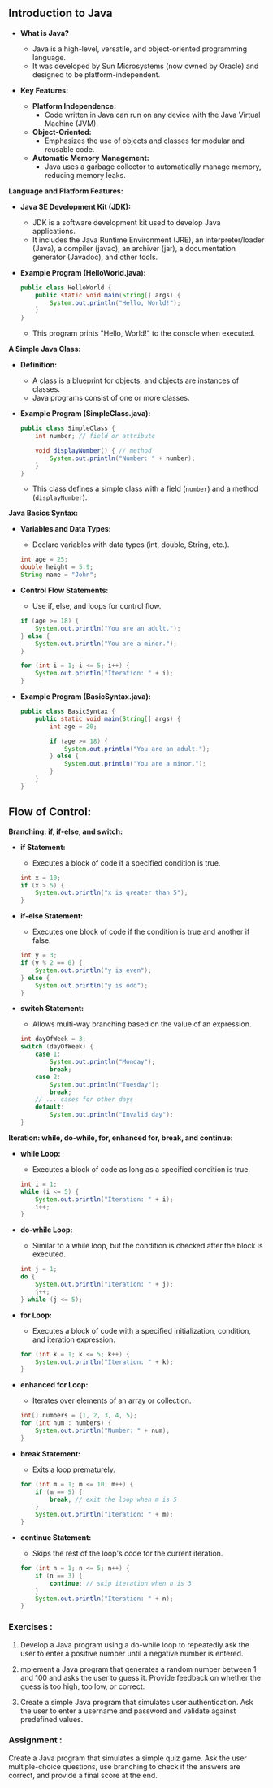 ## Introduction to Java

- **What is Java?**
  - Java is a high-level, versatile, and object-oriented programming language.
  - It was developed by Sun Microsystems (now owned by Oracle) and designed to be platform-independent.

- **Key Features:**
  - **Platform Independence:**
    - Code written in Java can run on any device with the Java Virtual Machine (JVM).
  - **Object-Oriented:**
    - Emphasizes the use of objects and classes for modular and reusable code.
  - **Automatic Memory Management:**
    - Java uses a garbage collector to automatically manage memory, reducing memory leaks.

**Language and Platform Features:**

- **Java SE Development Kit (JDK):**
  - JDK is a software development kit used to develop Java applications.
  - It includes the Java Runtime Environment (JRE), an interpreter/loader (Java), a compiler (javac), an archiver (jar), a documentation generator (Javadoc), and other tools.

- **Example Program (HelloWorld.java):**
  ```java
  public class HelloWorld {
      public static void main(String[] args) {
          System.out.println("Hello, World!");
      }
  }
  ```
  - This program prints "Hello, World!" to the console when executed.

**A Simple Java Class:**

- **Definition:**
  - A class is a blueprint for objects, and objects are instances of classes.
  - Java programs consist of one or more classes.

- **Example Program (SimpleClass.java):**
  ```java
  public class SimpleClass {
      int number; // field or attribute

      void displayNumber() { // method
          System.out.println("Number: " + number);
      }
  }
  ```
  - This class defines a simple class with a field (`number`) and a method (`displayNumber`).

**Java Basics Syntax:**

- **Variables and Data Types:**
  - Declare variables with data types (int, double, String, etc.).
  ```java
  int age = 25;
  double height = 5.9;
  String name = "John";
  ```

- **Control Flow Statements:**
  - Use if, else, and loops for control flow.
  ```java
  if (age >= 18) {
      System.out.println("You are an adult.");
  } else {
      System.out.println("You are a minor.");
  }

  for (int i = 1; i <= 5; i++) {
      System.out.println("Iteration: " + i);
  }
  ```

- **Example Program (BasicSyntax.java):**
  ```java
  public class BasicSyntax {
      public static void main(String[] args) {
          int age = 20;

          if (age >= 18) {
              System.out.println("You are an adult.");
          } else {
              System.out.println("You are a minor.");
          }
      }
  }
  ```

## Flow of Control:

**Branching: if, if-else, and switch:**

- **if Statement:**
  - Executes a block of code if a specified condition is true.
  ```java
  int x = 10;
  if (x > 5) {
      System.out.println("x is greater than 5");
  }
  ```

- **if-else Statement:**
  - Executes one block of code if the condition is true and another if false.
  ```java
  int y = 3;
  if (y % 2 == 0) {
      System.out.println("y is even");
  } else {
      System.out.println("y is odd");
  }
  ```

- **switch Statement:**
  - Allows multi-way branching based on the value of an expression.
  ```java
  int dayOfWeek = 3;
  switch (dayOfWeek) {
      case 1:
          System.out.println("Monday");
          break;
      case 2:
          System.out.println("Tuesday");
          break;
      // ... cases for other days
      default:
          System.out.println("Invalid day");
  }
  ```

**Iteration: while, do-while, for, enhanced for, break, and continue:**

- **while Loop:**
  - Executes a block of code as long as a specified condition is true.
  ```java
  int i = 1;
  while (i <= 5) {
      System.out.println("Iteration: " + i);
      i++;
  }
  ```

- **do-while Loop:**
  - Similar to a while loop, but the condition is checked after the block is executed.
  ```java
  int j = 1;
  do {
      System.out.println("Iteration: " + j);
      j++;
  } while (j <= 5);
  ```

- **for Loop:**
  - Executes a block of code with a specified initialization, condition, and iteration expression.
  ```java
  for (int k = 1; k <= 5; k++) {
      System.out.println("Iteration: " + k);
  }
  ```

- **enhanced for Loop:**
  - Iterates over elements of an array or collection.
  ```java
  int[] numbers = {1, 2, 3, 4, 5};
  for (int num : numbers) {
      System.out.println("Number: " + num);
  }
  ```

- **break Statement:**
  - Exits a loop prematurely.
  ```java
  for (int m = 1; m <= 10; m++) {
      if (m == 5) {
          break; // exit the loop when m is 5
      }
      System.out.println("Iteration: " + m);
  }
  ```

- **continue Statement:**
  - Skips the rest of the loop's code for the current iteration.
  ```java
  for (int n = 1; n <= 5; n++) {
      if (n == 3) {
          continue; // skip iteration when n is 3
      }
      System.out.println("Iteration: " + n);
  }
  ```

### Exercises :

1. Develop a Java program using a do-while loop to repeatedly ask the user to enter a positive number until a negative number is entered.

2. mplement a Java program that generates a random number between 1 and 100 and asks the user to guess it. Provide feedback on whether the guess is too high, too low, or correct.

3. Create a simple Java program that simulates user authentication. Ask the user to enter a username and password and validate against predefined values.


### Assignment :

Create a Java program that simulates a simple quiz game. Ask the user multiple-choice questions, use branching to check if the answers are correct, and provide a final score at the end.
